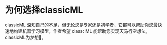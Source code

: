 # 为何选择classicML

classicML 深知自己的不足，但无论您是专家还是初学者，它都可以帮助你您最快速地构建机器学习模型，作者希望 classciML 能帮助您实现天马行空想法，classicML为梦想🍻。

